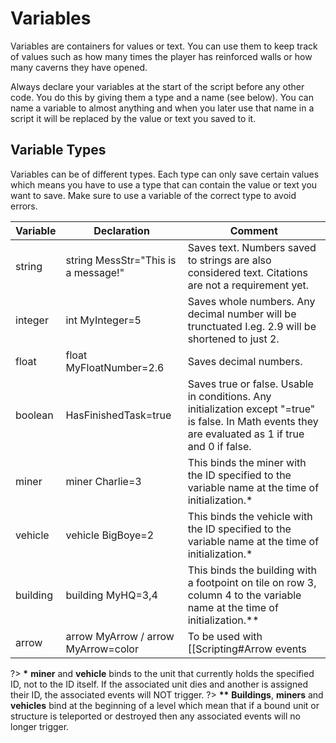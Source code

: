 # Variables

Variables are containers for values or text. You can use them to keep track of values such as how many times the player has reinforced walls or how many caverns they have opened.

Always declare your variables at the start of the script before any other code. You do this by giving them a type and a name (see below). You can name a variable to almost anything and when you later use that name in a script it will be replaced by the value or text you saved to it.

## Variable Types

Variables can be of different types. Each type can only save certain values which means you have to use a type that can contain the value or text you want to save. Make sure to use a variable of the correct type to avoid errors.

|Variable|Declaration|Comment|
|----|----|----|
|string|string MessStr="This is a message!"|Saves text. Numbers saved to strings are also considered text. Citations are not a requirement yet.
|integer|int MyInteger=5|Saves whole numbers. Any decimal number will be trunctuated I.eg. 2.9 will be shortened to just 2.|
|float|float MyFloatNumber=2.6|Saves decimal numbers.|
|boolean|HasFinishedTask=true|Saves true or false. Usable in conditions. Any initialization except "=true" is false. In Math events they are evaluated as 1 if true and 0 if false.|
|miner|miner Charlie=3|This binds the miner with the ID specified to the variable name at the time of initialization.*|
|vehicle|vehicle BigBoye=2|This binds the vehicle with the ID specified to the variable name at the time of initialization.*|
|building|building MyHQ=3,4|This binds the building with a footpoint on tile on row 3, column 4 to the variable name at the time of initialization.**|
|arrow|arrow MyArrow / arrow MyArrow=color|To be used with [[Scripting#Arrow events|LINK]]. Color represent the color to highlight the tile beneth the arrow and can be one of the following: ''red, green, blue, darkgreen, yellow, white, black''|


?> **\*** **miner** and **vehicle** binds to the unit that currently holds the specified ID, not to the ID itself. If the associated unit dies and another is assigned their ID, the associated events will NOT trigger.
?> **\*\*** **Buildings**, **miners** and **vehicles** bind at the beginning of a level which mean that if a bound unit or structure is teleported or destroyed then any associated events will no longer trigger.
